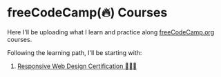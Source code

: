 # freeCodeCamp(🔥) Courses

Here I'll be uploading what I learn and practice along [freeCodeCamp.org](https://www.freecodecamp.org/) courses.

Following the learning path, I'll be starting with:

1. [Responsive Web Design Certification 🧑🏽‍💻](https://github.com/emlez/freeCodeCamp-Responsive-Web-Design/tree/main/Responsive-Web-Design)
